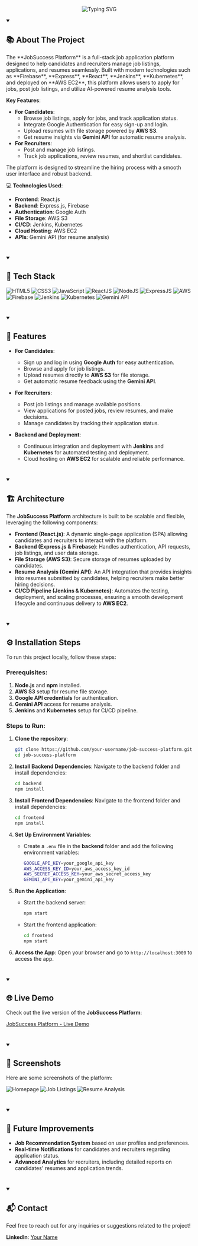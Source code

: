 <p align="center">
    <img src="https://readme-typing-svg.demolab.com?font=Source+Code+Pro&weight=900&size=32&duration=4000&pause=500&color=F0C38E&background=181b28&center=true&vCenter=true&width=900&height=200&lines=JobSuccess+Platform;Job+Application+Management;CI/CD+with+Jenkins+and+Kubernetes" alt="Typing SVG" />
</p>

<details open> 
  <summary><h2>📚 About The Project</h2></summary>
<p align="left">
The **JobSuccess Platform** is a full-stack job application platform designed to help candidates and recruiters manage job listings, applications, and resumes seamlessly. Built with modern technologies such as **Firebase**, **Express**, **React**, **Jenkins**, **Kubernetes**, and deployed on **AWS EC2**, this platform allows users to apply for jobs, post job listings, and utilize AI-powered resume analysis tools.

**Key Features**:
- **For Candidates**: 
  - Browse job listings, apply for jobs, and track application status.
  - Integrate Google Authentication for easy sign-up and login.
  - Upload resumes with file storage powered by **AWS S3**.
  - Get resume insights via **Gemini API** for automatic resume analysis.
- **For Recruiters**:
  - Post and manage job listings.
  - Track job applications, review resumes, and shortlist candidates.

The platform is designed to streamline the hiring process with a smooth user interface and robust backend.

💻 **Technologies Used**:
- **Frontend**: React.js
- **Backend**: Express.js, Firebase
- **Authentication**: Google Auth
- **File Storage**: AWS S3
- **CI/CD**: Jenkins, Kubernetes
- **Cloud Hosting**: AWS EC2
- **APIs**: Gemini API (for resume analysis)

</p>
<!-- </details> -->

#

<details open> 
  <summary><h2>🔧 Tech Stack</h2></summary>

<div align="left">
  <img alt="HTML5" src="https://img.shields.io/badge/html5-%23E34F26.svg?style=for-the-badge&logo=html5&logoColor=white"/>
  <img alt="CSS3" src="https://img.shields.io/badge/css3-%231572B6.svg?style=for-the-badge&logo=css3&logoColor=white"/> 
  <img alt="JavaScript" src="https://img.shields.io/badge/javascript-%23323330.svg?style=for-the-badge&logo=javascript&logoColor=%23F7DF1E"/>
  <img alt="ReactJS" src="https://img.shields.io/badge/react-%2320232a.svg?style=for-the-badge&logo=react&logoColor=%2361DAFB"/>
  <img alt="NodeJS" src="https://img.shields.io/badge/node.js-6DA55F?style=for-the-badge&logo=node.js&logoColor=white"/>
  <img alt="ExpressJS" src="https://img.shields.io/badge/express.js-%23404d59.svg?style=for-the-badge&logo=express&logoColor=%2361DAFB"/>
  <img alt="AWS" src="https://img.shields.io/badge/AWS-%234ea94b.svg?style=for-the-badge&logo=amazon-aws&logoColor=white"/>
  <img alt="Firebase" src="https://img.shields.io/badge/Firebase-%234ea94b.svg?style=for-the-badge&logo=firebase&logoColor=white"/>
  <img alt="Jenkins" src="https://img.shields.io/badge/Jenkins-%234ea94b.svg?style=for-the-badge&logo=jenkins&logoColor=white"/>
  <img alt="Kubernetes" src="https://img.shields.io/badge/Kubernetes-%234ea94b.svg?style=for-the-badge&logo=kubernetes&logoColor=white"/>
  <img alt="Gemini API" src="https://img.shields.io/badge/Gemini-API-%234ea94b.svg?style=for-the-badge&logo=api&logoColor=white"/>
</div>

</details>

#

<details open> 
  <summary><h2>🎨 Features</h2></summary>

- **For Candidates**:
  - Sign up and log in using **Google Auth** for easy authentication.
  - Browse and apply for job listings.
  - Upload resumes directly to **AWS S3** for file storage.
  - Get automatic resume feedback using the **Gemini API**.

- **For Recruiters**:
  - Post job listings and manage available positions.
  - View applications for posted jobs, review resumes, and make decisions.
  - Manage candidates by tracking their application status.

- **Backend and Deployment**:
  - Continuous integration and deployment with **Jenkins** and **Kubernetes** for automated testing and deployment.
  - Cloud hosting on **AWS EC2** for scalable and reliable performance.

</details>

#

<details open> 
  <summary><h2>🏗️ Architecture</h2></summary>

The **JobSuccess Platform** architecture is built to be scalable and flexible, leveraging the following components:

- **Frontend (React.js)**: A dynamic single-page application (SPA) allowing candidates and recruiters to interact with the platform.
- **Backend (Express.js & Firebase)**: Handles authentication, API requests, job listings, and user data storage.
- **File Storage (AWS S3)**: Secure storage of resumes uploaded by candidates.
- **Resume Analysis (Gemini API)**: An API integration that provides insights into resumes submitted by candidates, helping recruiters make better hiring decisions.
- **CI/CD Pipeline (Jenkins & Kubernetes)**: Automates the testing, deployment, and scaling processes, ensuring a smooth development lifecycle and continuous delivery to **AWS EC2**.

</details>

#

<details open> 
  <summary><h2>⚙️ Installation Steps</h2></summary>

To run this project locally, follow these steps:

### Prerequisites:
1. **Node.js** and **npm** installed.
2. **AWS S3** setup for resume file storage.
3. **Google API credentials** for authentication.
4. **Gemini API** access for resume analysis.
5. **Jenkins** and **Kubernetes** setup for CI/CD pipeline.

### Steps to Run:

1. **Clone the repository**:
    ```bash
    git clone https://github.com/your-username/job-success-platform.git
    cd job-success-platform
    ```

2. **Install Backend Dependencies**:
    Navigate to the backend folder and install dependencies:
    ```bash
    cd backend
    npm install
    ```

3. **Install Frontend Dependencies**:
    Navigate to the frontend folder and install dependencies:
    ```bash
    cd frontend
    npm install
    ```

4. **Set Up Environment Variables**:
    - Create a `.env` file in the **backend** folder and add the following environment variables:
      ```bash
      GOOGLE_API_KEY=your_google_api_key
      AWS_ACCESS_KEY_ID=your_aws_access_key_id
      AWS_SECRET_ACCESS_KEY=your_aws_secret_access_key
      GEMINI_API_KEY=your_gemini_api_key
      ```

5. **Run the Application**:
    - Start the backend server:
      ```bash
      npm start
      ```
    - Start the frontend application:
      ```bash
      cd frontend
      npm start
      ```

6. **Access the App**:
    Open your browser and go to `http://localhost:3000` to access the app.

</details>

#

<details open> 
  <summary><h2>🌐 Live Demo</h2></summary>

Check out the live version of the **JobSuccess Platform**:

[JobSuccess Platform - Live Demo](#)

</details>

#

<details open> 
  <summary><h2>📸 Screenshots</h2></summary>

Here are some screenshots of the platform:

![Homepage](https://via.placeholder.com/600x400.png?text=Homepage)
![Job Listings](https://via.placeholder.com/600x400.png?text=Job+Listings)
![Resume Analysis](https://via.placeholder.com/600x400.png?text=Resume+Analysis)

</details>

#

<details open> 
  <summary><h2>🔮 Future Improvements</h2></summary>

- **Job Recommendation System** based on user profiles and preferences.
- **Real-time Notifications** for candidates and recruiters regarding application status.
- **Advanced Analytics** for recruiters, including detailed reports on candidates' resumes and application trends.

</details>

#

<details open> 
  <summary><h2>📬 Contact</h2></summary>
Feel free to reach out for any inquiries or suggestions related to the project!

**LinkedIn**: [Your Name](https://www.linkedin.com/in/your-username)

</details>
